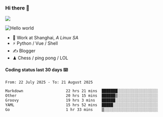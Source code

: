 ### Hi there 👋
![](https://komarev.com/ghpvc/?username=Xuhandsome)


<img src="https://github-readme-stats.vercel.app/api?username=XuHandsome&show_icons=true&theme=merko" alt="Hello world">

<br/>

- 🍻  Work at Shanghai, _A Linux SA_
- ⚡  Python / Vue / Shell
- ✍️  Blogger
- ♟  Chess / ping pong / LOL

#### Coding status last 30 days ⌨️

<!--START_SECTION:waka-->

```txt
From: 22 July 2025 - To: 21 August 2025

Markdown                   22 hrs 21 mins  ███████░░░░░░░░░░░░░░░░░░   27.61 %
Other                      20 hrs 15 mins  ██████▒░░░░░░░░░░░░░░░░░░   25.01 %
Groovy                     19 hrs 3 mins   ██████░░░░░░░░░░░░░░░░░░░   23.53 %
YAML                       15 hrs 52 mins  █████░░░░░░░░░░░░░░░░░░░░   19.60 %
Go                         1 hr 33 mins    ▒░░░░░░░░░░░░░░░░░░░░░░░░   01.92 %
```

<!--END_SECTION:waka-->
